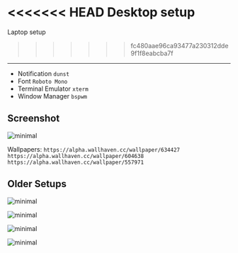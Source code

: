 <<<<<<< HEAD
Desktop setup
=======
Laptop setup
>>>>>>> fc480aae96ca93477a230312dde9f1f8eabcba7f
------------------
* Notification `dunst`
* Font `Roboto Mono`
* Terminal Emulator `xterm`
* Window Manager `bspwm`

Screenshot
------------------
![minimal](https://i.imgur.com/5TdkbS2.png)

Wallpapers: `https://alpha.wallhaven.cc/wallpaper/634427` 
			`https://alpha.wallhaven.cc/wallpaper/604638`
			`https://alpha.wallhaven.cc/wallpaper/557971`

Older Setups
------------------
![minimal](https://i.imgur.com/MWrYP57.png)

![minimal](https://i.imgur.com/1a0AmYg.png)

![minimal](https://i.imgur.com/aN5ZEYc.png)

![minimal](https://i.imgur.com/UTlMsBQ.png)
